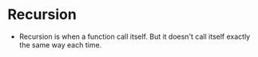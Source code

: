 # Recursion
- Recursion is when a function call itself. But it doesn't call itself exactly the same way each time.